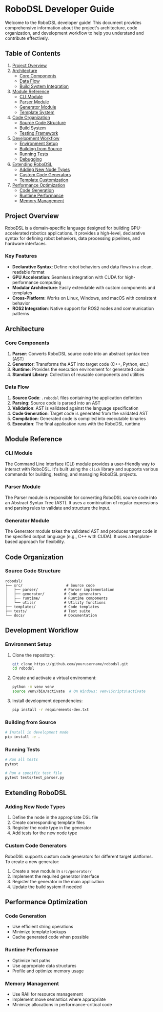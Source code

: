 # RoboDSL Developer Guide

Welcome to the RoboDSL developer guide! This document provides comprehensive information about the project's architecture, code organization, and development workflow to help you understand and contribute effectively.

## Table of Contents
1. [Project Overview](#project-overview)
2. [Architecture](#architecture)
   - [Core Components](#core-components)
   - [Data Flow](#data-flow)
   - [Build System Integration](#build-system-integration)
3. [Module Reference](#module-reference)
   - [CLI Module](#cli-module)
   - [Parser Module](#parser-module)
   - [Generator Module](#generator-module)
   - [Template System](#template-system)
4. [Code Organization](#code-organization)
   - [Source Code Structure](#source-code-structure)
   - [Build System](#build-system)
   - [Testing Framework](#testing-framework)
5. [Development Workflow](#development-workflow)
   - [Environment Setup](#environment-setup)
   - [Building from Source](#building-from-source)
   - [Running Tests](#running-tests)
   - [Debugging](#debugging)
6. [Extending RoboDSL](#extending-robodsl)
   - [Adding New Node Types](#adding-new-node-types)
   - [Custom Code Generators](#custom-code-generators)
   - [Template Customization](#template-customization)
7. [Performance Optimization](#performance-optimization)
   - [Code Generation](#code-generation-performance)
   - [Runtime Performance](#runtime-performance)
   - [Memory Management](#memory-management)

## Project Overview

RoboDSL is a domain-specific language designed for building GPU-accelerated robotics applications. It provides a high-level, declarative syntax for defining robot behaviors, data processing pipelines, and hardware interfaces.

### Key Features

- **Declarative Syntax**: Define robot behaviors and data flows in a clean, readable format
- **GPU Acceleration**: Seamless integration with CUDA for high-performance computing
- **Modular Architecture**: Easily extendable with custom components and templates
- **Cross-Platform**: Works on Linux, Windows, and macOS with consistent behavior
- **ROS2 Integration**: Native support for ROS2 nodes and communication patterns

## Architecture

### Core Components

1. **Parser**: Converts RoboDSL source code into an abstract syntax tree (AST)
2. **Generator**: Transforms the AST into target code (C++, Python, etc.)
3. **Runtime**: Provides the execution environment for generated code
4. **Standard Library**: Collection of reusable components and utilities

### Data Flow

1. **Source Code**: `.robodsl` files containing the application definition
2. **Parsing**: Source code is parsed into an AST
3. **Validation**: AST is validated against the language specification
4. **Code Generation**: Target code is generated from the validated AST
5. **Compilation**: Generated code is compiled into executable binaries
6. **Execution**: The final application runs with the RoboDSL runtime

## Module Reference

### CLI Module

The Command Line Interface (CLI) module provides a user-friendly way to interact with RoboDSL. It's built using the `click` library and supports various commands for building, testing, and managing RoboDSL projects.

### Parser Module

The Parser module is responsible for converting RoboDSL source code into an Abstract Syntax Tree (AST). It uses a combination of regular expressions and parsing rules to validate and structure the input.

### Generator Module

The Generator module takes the validated AST and produces target code in the specified output language (e.g., C++ with CUDA). It uses a template-based approach for flexibility.

## Code Organization

### Source Code Structure

```
robodsl/
├── src/                    # Source code
│   ├── parser/            # Parser implementation
│   ├── generator/         # Code generators
│   ├── runtime/           # Runtime components
│   └── utils/             # Utility functions
├── templates/             # Code templates
├── tests/                 # Test suite
└── docs/                  # Documentation
```

## Development Workflow

### Environment Setup

1. Clone the repository:
   ```bash
   git clone https://github.com/yourusername/robodsl.git
   cd robodsl
   ```

2. Create and activate a virtual environment:
   ```bash
   python -m venv venv
   source venv/bin/activate  # On Windows: venv\Scripts\activate
   ```

3. Install development dependencies:
   ```bash
   pip install -r requirements-dev.txt
   ```

### Building from Source

```bash
# Install in development mode
pip install -e .

```

### Running Tests

```bash
# Run all tests
pytest

# Run a specific test file
pytest tests/test_parser.py
```

## Extending RoboDSL

### Adding New Node Types

1. Define the node in the appropriate DSL file
2. Create corresponding template files
3. Register the node type in the generator
4. Add tests for the new node type

### Custom Code Generators

RoboDSL supports custom code generators for different target platforms. To create a new generator:

1. Create a new module in `src/generator/`
2. Implement the required generator interface
3. Register the generator in the main application
4. Update the build system if needed

## Performance Optimization

### Code Generation

- Use efficient string operations
- Minimize template lookups
- Cache generated code when possible

### Runtime Performance

- Optimize hot paths
- Use appropriate data structures
- Profile and optimize memory usage

### Memory Management

- Use RAII for resource management
- Implement move semantics where appropriate
- Minimize allocations in performance-critical code
